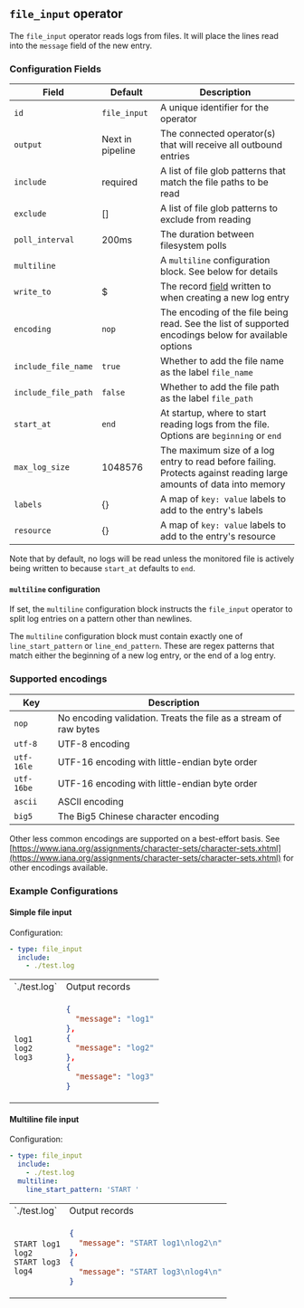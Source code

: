## `file_input` operator

The `file_input` operator reads logs from files. It will place the lines read into the `message` field of the new entry.

### Configuration Fields

| Field               | Default          | Description                                                                                                        |
| ---                 | ---              | ---                                                                                                                |
| `id`                | `file_input`     | A unique identifier for the operator                                                                               |
| `output`            | Next in pipeline | The connected operator(s) that will receive all outbound entries                                                   |
| `include`           | required         | A list of file glob patterns that match the file paths to be read                                                  |
| `exclude`           | []               | A list of file glob patterns to exclude from reading                                                               |
| `poll_interval`     | 200ms            | The duration between filesystem polls                                                                              |
| `multiline`         |                  | A `multiline` configuration block. See below for details                                                           |
| `write_to`          | $                | The record [field](/docs/types/field.md) written to when creating a new log entry                                  |
| `encoding`          | `nop`            | The encoding of the file being read. See the list of supported encodings below for available options               |
| `include_file_name` | `true`           | Whether to add the file name as the label `file_name`                                                              |
| `include_file_path` | `false`          | Whether to add the file path as the label `file_path`                                                              |
| `start_at`          | `end`            | At startup, where to start reading logs from the file. Options are `beginning` or `end`                            |
| `max_log_size`      | 1048576          | The maximum size of a log entry to read before failing. Protects against reading large amounts of data into memory |
| `labels`            | {}               | A map of `key: value` labels to add to the entry's labels                                                          |
| `resource`          | {}               | A map of `key: value` labels to add to the entry's resource                                                        |

Note that by default, no logs will be read unless the monitored file is actively being written to because `start_at` defaults to `end`.

#### `multiline` configuration

If set, the `multiline` configuration block instructs the `file_input` operator to split log entries on a pattern other than newlines.

The `multiline` configuration block must contain exactly one of `line_start_pattern` or `line_end_pattern`. These are regex patterns that
match either the beginning of a new log entry, or the end of a log entry.

### Supported encodings

| Key        | Description
| ---        | ---                                                              |
| `nop`      | No encoding validation. Treats the file as a stream of raw bytes |
| `utf-8`    | UTF-8 encoding                                                   |
| `utf-16le` | UTF-16 encoding with little-endian byte order                    |
| `utf-16be` | UTF-16 encoding with little-endian byte order                    |
| `ascii`    | ASCII encoding                                                   |
| `big5`     | The Big5 Chinese character encoding                              |

Other less common encodings are supported on a best-effort basis. See [https://www.iana.org/assignments/character-sets/character-sets.xhtml](https://www.iana.org/assignments/character-sets/character-sets.xhtml) for other encodings available.


### Example Configurations

#### Simple file input

Configuration:
```yaml
- type: file_input
  include:
    - ./test.log
```

<table>
<tr><td> `./test.log` </td> <td> Output records </td></tr>
<tr>
<td>

```
log1
log2
log3
```

</td>
<td>

```json
{
  "message": "log1"
},
{
  "message": "log2"
},
{
  "message": "log3"
}
```

</td>
</tr>
</table>

#### Multiline file input

Configuration:
```yaml
- type: file_input
  include:
    - ./test.log
  multiline:
    line_start_pattern: 'START '
```

<table>
<tr><td> `./test.log` </td> <td> Output records </td></tr>
<tr>
<td>

```
START log1
log2
START log3
log4
```

</td>
<td>

```json
{
  "message": "START log1\nlog2\n"
},
{
  "message": "START log3\nlog4\n"
}
```

</td>
</tr>
</table>
